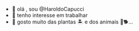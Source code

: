 - 👋 olá , sou @HaroldoCapucci
- 👀 tenho interesse em trabalhar 
- 🌱 gosto muito das plantas 🏝 e dos animais 🐶🐕...

<!---
HaroldoCapucci/HaroldoCapucci is a ✨ special ✨ repository because its `README.md` (this file) appears on your GitHub profile.
You can click the Preview link to take a look at your changes.
--->
